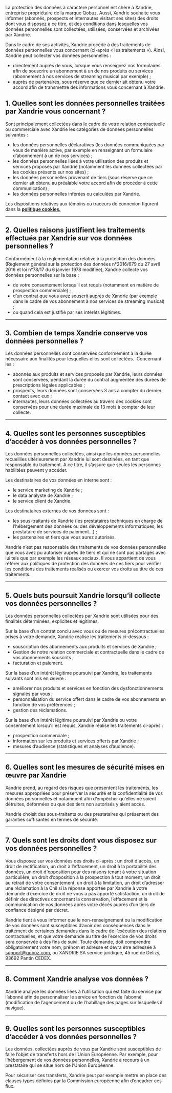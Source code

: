 La protection des données à caractère personnel est chère à Xandrie, entreprise propriétaire de la marque Qobuz. Aussi, Xandrie souhaite vous informer (abonnés, prospects et internautes visitant ses sites) des droits dont vous disposez à ce titre, et des conditions dans lesquelles vos données personnelles sont collectées, utilisées, conservées et archivées par Xandrie.

Dans le cadre de ses activités, Xandrie procède à des traitements de données personnelles vous concernant (ci-après « les traitements »). Ainsi, Xandrie peut collecter vos données personnelles :

*   directement auprès de vous, lorsque vous renseignez nos formulaires afin de souscrire un abonnement à un de nos produits ou services (abonnement à nos services de streaming musical par exemple) ;
*   auprès de partenaires, sous réserve que ce dernier ait obtenu votre accord afin de transmettre des informations vous concernant à Xandrie.

1\. Quelles sont les données personnelles traitées par Xandrie vous concernant ?
--------------------------------------------------------------------------------

Sont principalement collectées dans le cadre de votre relation contractuelle ou commerciale avec Xandrie les catégories de données personnelles suivantes :

*   les données personnelles déclaratives (les données communiquées par vous de manière active, par exemple en renseignant un formulaire d’abonnement à un de nos services) ;
*   les données personnelles liées à votre utilisation des produits et services proposés par Xandrie (notamment les données collectées par les cookies présents sur nos sites) ;
*   les données personnelles provenant de tiers (sous réserve que ce dernier ait obtenu au préalable votre accord afin de procéder à cette communication) ;
*   les données personnelles inférées ou calculées par Xandrie.

Les dispositions relatives aux témoins ou traceurs de connexion figurent dans la [**politique cookies.**](https://www.qobuz.com/fr-fr/page/charte_cookies)

* * *

2\. Quelles raisons justifient les traitements effectués par Xandrie sur vos données personnelles ?
---------------------------------------------------------------------------------------------------

Conformément à la réglementation relative à la protection des données (Règlement général sur la protection des données n°2016/679 du 27 avril 2016 et loi n°78/17 du 6 janvier 1978 modifiée), Xandrie collecte vos données personnelles sur la base :

*   de votre consentement lorsqu’il est requis (notamment en matière de prospection commerciale) ;
*   d’un contrat que vous avez souscrit auprès de Xandrie (par exemple dans le cadre de vos abonnement à nos services de streaming musical) ;
*   ou quand cela est justifié par ses intérêts légitimes.

* * *

3\. Combien de temps Xandrie conserve vos données personnelles ?
----------------------------------------------------------------

Les données personnelles sont conservées conformément à la durée nécessaire aux finalités pour lesquelles elles sont collectées.  Concernant les : 

*   abonnés aux produits et services proposés par Xandrie, leurs données sont conservées, pendant la durée du contrat augmentée des durées de prescriptions légales applicables ;
*   prospects, leurs données sont conservées 3 ans à compter du dernier contact avec eux ;
*   internautes, leurs données collectées au travers des cookies sont conservées pour une durée maximale de 13 mois à compter de leur collecte.

* * *

4\. Quelles sont les personnes susceptibles d’accéder à vos données personnelles ?
----------------------------------------------------------------------------------

Les données personnelles collectées, ainsi que les données personnelles recueillies ultérieurement par Xandrie lui sont destinées, en tant que responsable du traitement. A ce titre, il s’assure que seules les personnes habilitées peuvent y accéder.

Les destinataires de vos données en interne sont :

*   le service marketing de Xandrie ;
*   le data analyste de Xandrie ;
*   le service client de Xandrie.

Les destinataires externes de vos données sont :

*   les sous-traitants de Xandrie (les prestataires techniques en charge de l’hébergement des données ou des développements informatiques, les prestataire de services de paiement…) ;
*   les partenaires et tiers que vous aurez autorisés.

Xandrie n’est pas responsable des traitements de vos données personnelles que vous avez pu autoriser auprès de tiers et qui ne sont pas partagés avec lui tels que par exemple les réseaux sociaux. Il vous appartient de vous référer aux politiques de protection des données de ces tiers pour vérifier les conditions des traitements réalisés ou exercer vos droits au titre de ces traitements.

* * *

5\. Quels buts poursuit Xandrie lorsqu’il collecte vos données personnelles ?
-----------------------------------------------------------------------------

Les données personnelles collectées par Xandrie sont utilisées pour des finalités déterminées, explicites et légitimes.

Sur la base d’un contrat conclu avec vous ou de mesures précontractuelles prises à votre demande, Xandrie réalise les traitements ci-dessous :

*   souscription des abonnements aux produits et services de Xandrie ;
*   Gestion de notre relation commerciale et contractuelle dans le cadre de vos abonnements souscrits ;
*   facturation et paiement.

Sur la base d’un intérêt légitime poursuivi par Xandrie, les traitements suivants sont mis en œuvre :

*   améliorer nos produits et services en fonction des dysfonctionnements signalés par vous ;
*   personnalisation du service offert dans le cadre de vos abonnements en fonction de vos préférences ;
*   gestion des réclamations.

Sur la base d’un intérêt légitime poursuivi par Xandrie ou votre consentement lorsqu’il est requis, Xandrie réalise les traitements ci-après :

*   prospection commerciale ;
*   information sur les produits et services offerts par Xandrie ;
*   mesures d’audience (statistiques et analyses d’audience).

* * *

6\. Quelles sont les mesures de sécurité mises en œuvre par Xandrie
-------------------------------------------------------------------

Xandrie prend, au regard des risques que présentent les traitements, les mesures appropriées pour préserver la sécurité et la confidentialité de vos données personnelles et notamment afin d’empêcher qu’elles ne soient détruites, déformées ou que des tiers non autorisés y aient accès.

Xandrie choisit des sous-traitants ou des prestataires qui présentent des garanties suffisantes en termes de sécurité.

* * *

7\. Quels sont les droits dont vous disposez sur vos données personnelles ?
---------------------------------------------------------------------------

Vous disposez sur vos données des droits ci-après : un droit d'accès, un droit de rectification, un droit à l’effacement, un droit à la portabilité des données, un droit d'opposition pour des raisons tenant à votre situation particulière, un droit d’opposition à la prospection à tout moment, un droit au retrait de votre consentement, un droit à la limitation, un droit d’adresser une réclamation à la Cnil si la réponse apportée par Xandrie à votre demande d’exercice de droit ne vous a pas apporté satisfaction, un droit de définir des directives concernant la conservation, l’effacement et la communication de vos données après votre décès auprès d’un tiers de confiance désigné par décret.

Xandrie tient à vous informer que le non-renseignement ou la modification de vos données sont susceptibles d’avoir des conséquences dans le traitement de certaines demandes dans le cadre de l’exécution des relations contractuelles, et que votre demande au titre de l’exercice de vos droits sera conservée à des fins de suivi. Toute demande, doit comprendre obligatoirement votre nom, prénom et adresse et devra être adressée à support@qobuz.com, ou XANDRIE SA service juridique, 45 rue de Delizy, 93692 Pantin CEDEX.

* * *

8\. Comment Xandrie analyse vos données ?
-----------------------------------------

Xandrie analyse les données liées à l’utilisation qui est faite du service par l’abonné afin de personnaliser le service en fonction de l’abonné (modification de l’agencement ou de l’habillage des pages sur lesquelles il navigue).

* * *

9\. Quelles sont les personnes susceptibles d’accéder à vos données personnelles ?
----------------------------------------------------------------------------------

Les données, collectées auprès de vous par Xandrie sont susceptibles de faire l’objet de transferts hors de l’Union Européenne. Par exemple, pour l’hébergement de vos données personnelles, Xandrie a recours à un prestataire qui se situe hors de l’Union Européenne.

Pour sécuriser ces transferts, Xandrie peut par exemple mettre en place des clauses types définies par la Commission européenne afin d’encadrer ces flux.